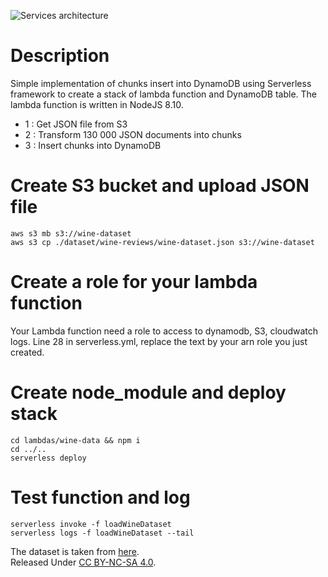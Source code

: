 ![Services architecture](https://github.com/cravier/lambda-chunks-dynamodb/blob/master/res/lambda_chunks_insert.png)

# Description  
Simple implementation of chunks insert into DynamoDB using Serverless framework to create a stack of lambda function and DynamoDB table.
The lambda function is written in NodeJS 8.10. 
- 1 : Get JSON file from S3
- 2 : Transform 130 000 JSON documents into chunks
- 3 : Insert chunks into DynamoDB

# Create S3 bucket and upload JSON file  
``` shell
aws s3 mb s3://wine-dataset
aws s3 cp ./dataset/wine-reviews/wine-dataset.json s3://wine-dataset
```

# Create a role for your lambda function  
Your Lambda function need a role to access to dynamodb, S3, cloudwatch logs.
Line 28 in serverless.yml, replace the text by your arn role you just created.

# Create node_module and deploy stack  
``` shell
cd lambdas/wine-data && npm i
cd ../..
serverless deploy
```

# Test function and log  
``` shell
serverless invoke -f loadWineDataset
serverless logs -f loadWineDataset --tail
```


The dataset is taken from [here](https://www.kaggle.com/zynicide/wine-reviews).  
Released Under [CC BY-NC-SA 4.0](https://creativecommons.org/licenses/by-nc-sa/4.0/).
